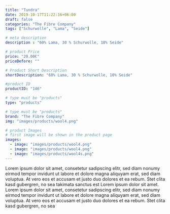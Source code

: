 ```yaml
---
title: "Tundra"
date: 2019-10-17T11:22:16+06:00
draft: false
categories: "The Fibre Company"
tags: ["Schurwolle", "Lama", "Seide"]		

# meta description
description : "60% Lama, 30 % Schurwolle, 10% Seide"

# product Price
price: "20.00€"
priceBefore: ""

# Product Short Description
shortDescription: "60% Lama, 30 % Schurwolle, 10% Seide"

#product ID
productID: "146"

# type must be "products"
type: "products"

# type must be "products"
brand: "The Fibre Company"
img: "images/products/wool4.png"   

# product Images
# first image will be shown in the product page
images:
  - image: "images/products/wool4.png"
  - image: "images/products/wool4.png"
  - image: "images/products/wool4s.png"
---
```


Lorem ipsum dolor sit amet, consetetur sadipscing elitr, sed diam nonumy eirmod tempor invidunt ut labore et dolore magna aliquyam erat, sed diam voluptua. At vero eos et accusam et justo duo dolores et ea rebum. Stet clita kasd gubergren, no sea takimata sanctus est Lorem ipsum dolor sit amet. Lorem ipsum dolor sit amet, consetetur sadipscing elitr, sed diam nonumy eirmod tempor invidunt ut labore et dolore magna aliquyam erat, sed diam voluptua. At vero eos et accusam et justo duo dolores et ea rebum. Stet clita kasd gubergren, no sea 

